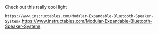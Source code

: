 Check out this really cool light

```https://www.instructables.com/Modular-Expandable-Bluetooth-Speaker-System/```
https://www.instructables.com/Modular-Expandable-Bluetooth-Speaker-System/